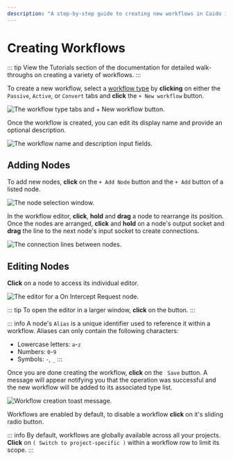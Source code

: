 ```yaml
---
description: "A step-by-step guide to creating new workflows in Caido including node addition, connection setup, and workflow configuration."
---
```


# Creating Workflows

::: tip
View the Tutorials section of the documentation for detailed walk-throughs on creating a variety of workflows.
:::

To create a new workflow, select a [workflow type](/concepts/workflows_intro.md) by **clicking** on either the `Passive`, `Active`, or `Convert` tabs and **click** the `+ New workflow` button.

<img alt="The workflow type tabs and + New workflow button." src="/_images/workflows_create.png" center>

Once the workflow is created, you can edit its display name and provide an optional description.

<img alt="The workflow name and description input fields." src="/_images/workflows_name_description.png" center>

## Adding Nodes

To add new nodes, **click** on the `+ Add Node` button and the `+ Add` button of a listed node.

<img alt="The node selection window." src="/_images/workflows_add_node.png" center>

In the workflow editor, **click**, **hold** and **drag** a node to rearrange its position. Once the nodes are arranged, **click** and **hold** on a node's <code><Icon icon="fas fa-caret-right" /></code> output socket and **drag** the line to the next node's <code><Icon icon="fas fa-caret-right" /></code> input socket to create connections.

<img alt="The connection lines between nodes." src="/_images/workflows_connect.png" center>

## Editing Nodes

**Click** on a node to access its individual editor.

<img alt="The editor for a On Intercept Request node." src="/_images/workflows_node_editor.png" center>

::: tip
To open the editor in a larger window, **click** on the <code><Icon icon="fa-solid fa-up-right-and-down-left-from-center" /></code> button.
:::

::: info
A node's `Alias` is a unique identifier used to reference it within a workflow. Aliases can only contain the following characters:

- Lowercase letters: `a`-`z`
- Numbers: `0`-`9`
- Symbols: `-`, `_`
:::

Once you are done creating the workflow, **click** on the <code><Icon icon="fas fa-floppy-disk" /> Save</code> button. A message will appear notifying you that the operation was successful and the new workflow will be added to its associated type list.

<img alt="Workflow creation toast message." src="/_images/workflows_toast_message.png" center>

Workflows are enabled by default, to disable a workflow **click** on it's sliding radio button.

::: info
By default, workflows are globally available across all your projects. **Click** on `( Switch to project-specific )` within a workflow row to limit its scope.
:::
